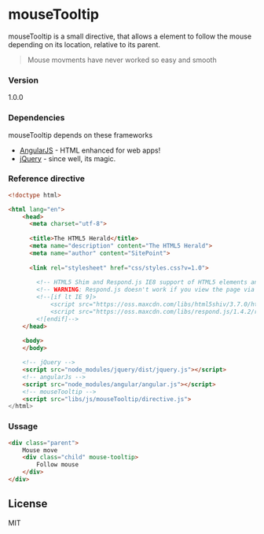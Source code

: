 # mouseTooltip

mouseTooltip is a small directive, that allows a element to follow the mouse depending on its location, relative to its parent.

> Mouse movments have never worked so easy and smooth

### Version
1.0.0

### Dependencies

mouseTooltip depends on these frameworks

* [AngularJS] - HTML enhanced for web apps!
* [jQuery] - since well, its magic.

### Reference directive

```html
<!doctype html>

<html lang="en">
    <head>
      <meta charset="utf-8">
    
      <title>The HTML5 Herald</title>
      <meta name="description" content="The HTML5 Herald">
      <meta name="author" content="SitePoint">
    
      <link rel="stylesheet" href="css/styles.css?v=1.0">
    
        <!-- HTML5 Shim and Respond.js IE8 support of HTML5 elements and media queries -->
        <!-- WARNING: Respond.js doesn't work if you view the page via file:// -->
        <!--[if lt IE 9]>
            <script src="https://oss.maxcdn.com/libs/html5shiv/3.7.0/html5shiv.js"></script>
            <script src="https://oss.maxcdn.com/libs/respond.js/1.4.2/respond.min.js"></script>
        <![endif]-->
    </head>
    
    <body>
    </body>

    <!-- jQuery -->
    <script src="node_modules/jquery/dist/jquery.js"></script>
    <!-- angularJs -->
    <script src="node_modules/angular/angular.js"></script>
    <!-- mouseTooltip -->
    <script src="libs/js/mouseTooltip/directive.js">
</html>
```

### Ussage

```html
<div class="parent">
    Mouse move
    <div class="child" mouse-tooltip>
        Follow mouse
    </div>
</div>
```

License
----

MIT

[//]: # (These are reference links used in the body of this note and get stripped out when the markdown processor does its job. There is no need to format nicely because it shouldn't be seen. Thanks SO - http://stackoverflow.com/questions/4823468/store-comments-in-markdown-syntax)

   [jQuery]: <http://jquery.com>
   [AngularJS]: <http://angularjs.org>



